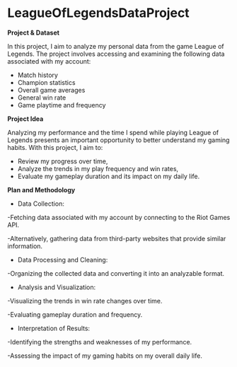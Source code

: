 # LeagueOfLegendsDataProject


**Project & Dataset**

In this project, I aim to analyze my personal data from the game League of Legends. The project involves accessing and examining the following data associated with my account:

* Match history
* Champion statistics
* Overall game averages
* General win rate
* Game playtime and frequency


**Project Idea**   

Analyzing my performance and the time I spend while playing League of Legends presents an important opportunity to better understand my gaming habits. With this project, I aim to:

* Review my progress over time,
* Analyze the trends in my play frequency and win rates,
* Evaluate my gameplay duration and its impact on my daily life.



**Plan and Methodology**  

* Data Collection:
  
-Fetching data associated with my account by connecting to the Riot Games API.

-Alternatively, gathering data from third-party websites that provide similar information.

* Data Processing and Cleaning:
  
-Organizing the collected data and converting it into an analyzable format.

* Analysis and Visualization:
  
-Visualizing the trends in win rate changes over time.

-Evaluating gameplay duration and frequency.

* Interpretation of Results:
  
-Identifying the strengths and weaknesses of my performance.

-Assessing the impact of my gaming habits on my overall daily life.

